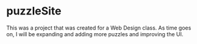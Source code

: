 # puzzleSite
This was a project that was created for a Web Design class. As time goes on, I will be expanding and adding more puzzles
and improving the UI. 
